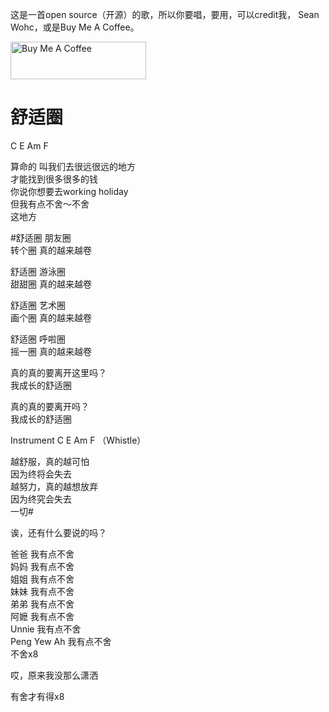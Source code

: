 这是一首open source（开源）的歌，所以你要唱，要用，可以credit我， Sean Wohc，或是Buy Me A Coffee。  

<a href="https://www.buymeacoffee.com/seanwohcc" target="_blank"><img src="https://cdn.buymeacoffee.com/buttons/v2/default-red.png" alt="Buy Me A Coffee" style="height: 60px !important;width: 217px !important;" ></a>
 
# 舒适圈

C E Am F 

算命的 叫我们去很远很远的地方  
才能找到很多很多的钱  
你说你想要去working holiday  
但我有点不舍～不舍  
这地方  

#舒适圈 朋友圈  
转个圈 真的越来越卷  

舒适圈 游泳圈  
甜甜圈 真的越来越卷  

舒适圈 艺术圈  
画个圈 真的越来越卷  

舒适圈 呼啦圈  
摇一圈 真的越来越卷  

真的真的要离开这里吗？  
我成长的舒适圈  

真的真的要离开吗？  
我成长的舒适圈  

Instrument C E Am F （Whistle）  

越舒服，真的越可怕  
因为终将会失去  
越努力，真的越想放弃  
因为终究会失去  
一切#  

诶，还有什么要说的吗？  

爸爸 我有点不舍  
妈妈 我有点不舍  
姐姐 我有点不舍  
妹妹 我有点不舍  
弟弟 我有点不舍  
阿嬷 我有点不舍  
Unnie 我有点不舍  
Peng Yew Ah 我有点不舍  
不舍x8  

哎，原来我没那么潇洒  

有舍才有得x8  
